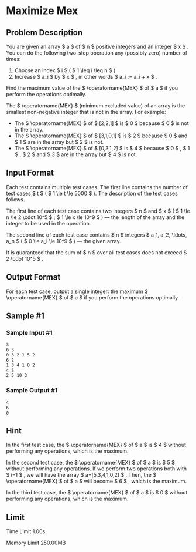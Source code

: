 # Maximize Mex

## Problem Description

You are given an array $ a $ of $ n $ positive integers and an integer $ x $ . You can do the following two-step operation any (possibly zero) number of times:

1. Choose an index $ i $ ( $ 1 \leq i \leq n $ ).
2. Increase $ a_i $ by $ x $ , in other words $ a_i := a_i + x $ .

Find the maximum value of the $ \operatorname{MEX} $ of $ a $ if you perform the operations optimally.

The $ \operatorname{MEX} $ (minimum excluded value) of an array is the smallest non-negative integer that is not in the array. For example:

- The $ \operatorname{MEX} $ of $ [2,2,1] $ is $ 0 $ because $ 0 $ is not in the array.
- The $ \operatorname{MEX} $ of $ [3,1,0,1] $ is $ 2 $ because $ 0 $ and $ 1 $ are in the array but $ 2 $ is not.
- The $ \operatorname{MEX} $ of $ [0,3,1,2] $ is $ 4 $ because $ 0 $ , $ 1 $ , $ 2 $ and $ 3 $ are in the array but $ 4 $ is not.

## Input Format

Each test contains multiple test cases. The first line contains the number of test cases $ t $ ( $ 1 \le t \le 5000 $ ). The description of the test cases follows.

The first line of each test case contains two integers $ n $ and $ x $ ( $ 1 \le n \le 2 \cdot 10^5 $ ; $ 1 \le x \le 10^9 $ ) — the length of the array and the integer to be used in the operation.

The second line of each test case contains $ n $ integers $ a_1, a_2, \ldots, a_n $ ( $ 0 \le a_i \le 10^9 $ ) — the given array.

It is guaranteed that the sum of $ n $ over all test cases does not exceed $ 2 \cdot 10^5 $ .

## Output Format

For each test case, output a single integer: the maximum $ \operatorname{MEX} $ of $ a $ if you perform the operations optimally.

## Sample #1

### Sample Input #1

```
3
6 3
0 3 2 1 5 2
6 2
1 3 4 1 0 2
4 5
2 5 10 3
```

### Sample Output #1

```
4
6
0
```

## Hint

In the first test case, the $ \operatorname{MEX} $ of $ a $ is $ 4 $ without performing any operations, which is the maximum.

In the second test case, the $ \operatorname{MEX} $ of $ a $ is $ 5 $ without performing any operations. If we perform two operations both with $ i=1 $ , we will have the array $ a=[5,3,4,1,0,2] $ . Then, the $ \operatorname{MEX} $ of $ a $ will become $ 6 $ , which is the maximum.

In the third test case, the $ \operatorname{MEX} $ of $ a $ is $ 0 $ without performing any operations, which is the maximum.

## Limit



Time Limit
1.00s

Memory Limit
250.00MB